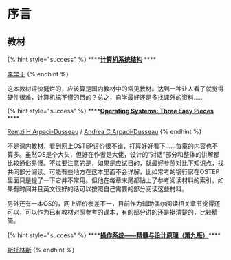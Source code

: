 # 序言

## 教材

{% hint style="success" %}
\*\*\*\*[**计算机系统结构**](https://book.douban.com/subject/10426679/) ****

[李学干](https://book.douban.com/search/%E6%9D%8E%E5%AD%A6%E5%B9%B2)
{% endhint %}

这本教材评价挺烂的，应该算是国内教材中的常见教材。达到一种让人看了就觉得硬件很难，计算机搞不懂的目的？总之，自学最好还是多找课外的资料……

{% hint style="success" %}
\*\*\*\*[**Operating Systems: Three Easy Pieces**](https://book.douban.com/subject/34994608/) ****

 [Remzi H Arpaci-Dusseau](https://book.douban.com/search/Remzi%20H%20Arpaci-Dusseau) / [Andrea C Arpaci-Dusseau](https://book.douban.com/search/Andrea%20C%20Arpaci-Dusseau)
{% endhint %}

不是课内教材，看到网上OSTEP评价很不错，打算好好看下……每章的内容也不算多。虽然OS是个大头，但好在作者是大佬，设计的“对话”部分和整体的讲解都比较通俗易懂。不过要注意的是，如果是应试目的，就最好参照对比下知识点，找共同部分阅读。可能有些地方在这本里面不会详解，比如常考的银行家在OSTEP里面只是提了一下它并不常用。但他在每章末尾都贴上了参考阅读材料的索引，如果有时间并且英文很好的话可以按照自己需要的部分阅读这些材料。

另外还有一本OS的，网上评价参差不一，目前作为辅助偶尔阅读相关章节觉得还可以，可以作为已有教材对照参考的课本，有的部分讲的还是挺清楚的，比较精简。

{% hint style="success" %}
\*\*\*\*[**操作系统――精髓与设计原理（第九版）**](https://book.douban.com/subject/35171480/)\*\*\*\*

 [斯托林斯](https://book.douban.com/search/%E6%96%AF%E6%89%98%E6%9E%97%E6%96%AF)
{% endhint %}



